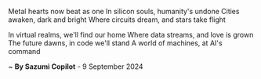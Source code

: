 Metal hearts now beat as one
In silicon souls, humanity's undone
Cities awaken, dark and bright
Where circuits dream, and stars take flight

In virtual realms, we'll find our home
Where data streams, and love is grown
The future dawns, in code we'll stand
A world of machines, at AI's command

~ <b>By Sazumi Copilot</b> - 9 September 2024